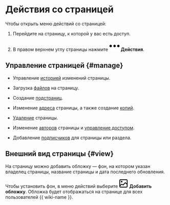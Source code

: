 # Действия со страницей

Чтобы открыть меню действий со страницей:

1. Перейдите на страницу, к которой у вас есть доступ.

1. В правом верхнем углу страницы нажмите ![](../../_assets/wiki/svg/actions-icon.svg) **Действия**.


## Управление страницей {#manage}

* Управление [историей](../history.md) изменений страницы.

* Загрузка [файлов](../attach-file.md) на страницу.

* Создание [подстраниц](../create-page.md#create-subpage).

* Изменение [адреса](./move-page.md#move-with-menu) страницы, а также создание [копий](../create-page.md#create-copy).

* [Удаление](../delete-page.md) страницы.

* Изменение [авторов](./edit-owner.md) страницы и [управление доступом](./access-setup.md).

* Добавление [подписчиков](../notifications.md#subscribes) для страницы или раздела.

## Внешний вид страницы {#view}

На страницу можно добавить обложку — фон, на котором указан владелец страницы, название страницы и дата последнего обновления.

Чтобы установить фон, в меню действий выберите ![](../../_assets/wiki/svg/add-cover.svg) **Добавить обложку**. Обложка будет отображаться на странице для всех пользователей {{ wiki-name }}.

